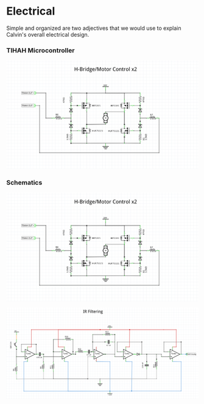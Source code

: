 # Electrical

Simple and organized are two adjectives that we would use to explain Calvin's overall electrical design.

### TIHAH Microcontroller

![TINAH Pinout](images/H_Bridge_Schematic.png)
### Schematics

![H-Bridge Schematic](images/H_Bridge_Schematic.png)

![IR Filter Schematic](images/IR_Filter_Schematic.png)
